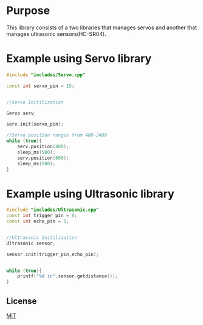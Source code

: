 # Purpose
This library consists of a two libraries that manages servos and another that manages ultrasonic sensors(HC-SR04).


# Example using Servo library
```cpp
#include "includes/Servo.cpp"

const int servo_pin = 15;


//Servo Initilization

Servo serv;

serv.init(servo_pin);

//Servo position ranges from 400-2400
while (true){
    serv.position(400);
    sleep_ms(500);
    serv.position(600);
    sleep_ms(500);
}
```

# Example using Ultrasonic library

```cpp
#include "includes/Ultrasonic.cpp"
const int trigger_pin = 0;
const int echo_pin = 1;


//Ultrasonic Initilization
Ultrasonic sensor;

sensor.init(trigger_pin,echo_pin);


while (true){
    printf("%d in",sensor.getdistance());
}

```

## License

[MIT](https://choosealicense.com/licenses/mit/)
